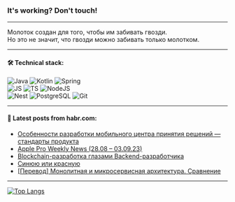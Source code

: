 ### It's working? Don't touch!

---
Молоток создан для того, чтобы им забивать гвозди. <br>
Но это не значит, что гвозди можно забивать только молотком.

---

#### 🛠️ Technical stack:

![Java](https://img.shields.io/badge/Java-informational?logo=Oracle&style=flat&logoColor=white&color=FF4500)
![Kotlin](https://img.shields.io/badge/Kotlin-informational?logo=Kotlin&style=flat&logoColor=white&color=774D97)
![Spring](https://img.shields.io/badge/SpringBoot-informational?logo=SpringBoot&style=flat&logoColor=white&color=6DB33F) <br>
![JS](https://img.shields.io/badge/JS-informational?logo=javaScript&style=flat&logoColor=black&color=F7Df1E)
![TS](https://img.shields.io/badge/TypeScript-informational?logo=typeScript&style=flat&logoColor=black&color=0667A8)
![NodeJS](https://img.shields.io/badge/NodeJS-informational?logo=node.js&style=flat&logoColor=white&color=70A760) <br>
![Nest](https://img.shields.io/badge/NestJS-informational?logo=NestJS&style=flat&logoColor=white&color=E0234E)
![PostgreSQL](https://img.shields.io/badge/PostgreSQL-informational?logo=PostgreSQL&style=flat&logoColor=white&color=DAA520)
![Git](https://img.shields.io/badge/Git-informational?logo=git&style=flat&logoColor=white&color=778899)

___

#### 💬 Latest posts from habr.com:

<!-- BLOG-POST-LIST:START -->
- [Особенности разработки мобильного центра принятия решений — стандарты продукта](https://habr.com/ru/articles/758864/?utm_source=habrahabr&utm_medium=rss&utm_campaign=758864)
- [Apple Pro Weekly News &lpar;28.08 – 03.09.23&rpar;](https://habr.com/ru/articles/758858/?utm_source=habrahabr&utm_medium=rss&utm_campaign=758858)
- [Blockchain-разработка глазами Backend-разработчика](https://habr.com/ru/articles/757690/?utm_source=habrahabr&utm_medium=rss&utm_campaign=757690)
- [Синюю или красную](https://habr.com/ru/articles/758836/?utm_source=habrahabr&utm_medium=rss&utm_campaign=758836)
- [[Перевод] Монолитная и микросервисная архитектура. Сравнение](https://habr.com/ru/companies/haulmont/articles/758780/?utm_source=habrahabr&utm_medium=rss&utm_campaign=758780)
<!-- BLOG-POST-LIST:END -->

---
[![Top Langs](https://github-readme-stats-git-master-advtsetting-gmailcom.vercel.app/api/top-langs/?username=zloylis&langs_count=10&hide_title=false&title_color=e6edf3&size_weight=0.5&count_weight=0.5&layout=compact&hide_border=true&theme=dracula)](https://github.com/zloylis)

<!-- ![GitHub stats](https://github-readme-stats-git-master-advtsetting-gmailcom.vercel.app/api?username=zloylis&show_icons=true&hide_border=true&theme=dracula&hide_title=true&include_all_commits=true&count_private=true&hide=contribs&hide_rank=true) -->
